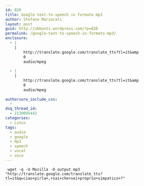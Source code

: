 ```yaml
---
id: 826
title: Google text-to-speech in formato mp3
author: Stefano Marzorati
layout: post
guid: http://ubbunti.wordpress.com/?p=826
permalink: /google-text-to-speech-in-formato-mp3/
enclosure:
  - |
    |
        http://translate.google.com/translate_tts?tl=it&amp
        0
        audio/mpeg
        
  - |
    |
        http://translate.google.com/translate_tts?tl=it&amp
        0
        audio/mpeg
        
authorsure_include_css:
  - 
dsq_thread_id:
  - 2130095442
categories:
  - Linux
tags:
  - audio
  - google
  - mp3
  - speech
  - vocal
  - voce
---
```

` wget -q -U Mozilla -O output.mp3 "http://translate.google.com/translate_tts?tl=it&q=ciao+pirla+,+sai+che+sei+proprio+simpatico+?"`